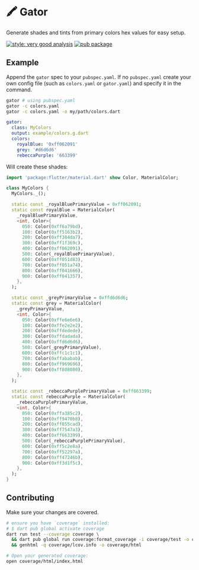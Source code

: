 # 🖍 Gator

Generate shades and tints from primary colors hex values for easy setup.

[![style: very good analysis][vga_badge]][very_good_analysis] [![pub package][gator_badge]][gator_pub]

[gator_badge]: https://img.shields.io/pub/v/gator.svg
[gator_pub]: https://pub.dev/packages/gator
[vga_badge]: https://img.shields.io/badge/style-very_good_analysis-B22C89.svg
[very_good_analysis]: https://pub.dev/packages/very_good_analysis

## Example

Append the `gator` spec to your `pubspec.yaml`. If no `pubspec.yaml` create your own config file
(such as `colors.yaml` or `gator.yaml`) and specify it in the command.

```sh
gator # using pubspec.yaml
gator -c colors.yaml
gator -c colors.yaml -o my/path/colors.dart
```

```yaml
gator:
  class: MyColors
  output: example/colors.g.dart
  colors:
    royalBlue: '0xff062091'
    grey: '#d6d6d6'
    rebeccaPurple: '663399'
```

Will create these shades:

```dart
import 'package:flutter/material.dart' show Color, MaterialColor;

class MyColors {
  MyColors._();

  static const _royalBluePrimaryValue = 0xff062091;
  static const royalBlue = MaterialColor(
    _royalBluePrimaryValue,
    <int, Color>{
      050: Color(0xff6a79bd),
      100: Color(0xff5163b2),
      200: Color(0xff384da7),
      300: Color(0xff1f369c),
      400: Color(0xff062091),
      500: Color(_royalBluePrimaryValue),
      600: Color(0xff051d83),
      700: Color(0xff051a74),
      800: Color(0xff041666),
      900: Color(0xff041357),
    },
  );

  static const _greyPrimaryValue = 0xffd6d6d6;
  static const grey = MaterialColor(
    _greyPrimaryValue,
    <int, Color>{
      050: Color(0xffe6e6e6),
      100: Color(0xffe2e2e2),
      200: Color(0xffdedede),
      300: Color(0xffdadada),
      400: Color(0xffd6d6d6),
      500: Color(_greyPrimaryValue),
      600: Color(0xffc1c1c1),
      700: Color(0xffababab),
      800: Color(0xff969696),
      900: Color(0xff808080),
    },
  );

  static const _rebeccaPurplePrimaryValue = 0xff663399;
  static const rebeccaPurple = MaterialColor(
    _rebeccaPurplePrimaryValue,
    <int, Color>{
      050: Color(0xffa385c2),
      100: Color(0xff9470b8),
      200: Color(0xff855cad),
      300: Color(0xff7547a3),
      400: Color(0xff663399),
      500: Color(_rebeccaPurplePrimaryValue),
      600: Color(0xff5c2e8a),
      700: Color(0xff52297a),
      800: Color(0xff47246b),
      900: Color(0xff3d1f5c),
    },
  );
}
```

## Contributing

Make sure your changes are covered.

```sh
# ensure you have `coverage` installed:
# $ dart pub global activate coverage
dart run test --coverage coverage \
  && dart pub global run coverage:format_coverage -i coverage/test -o coverage/lcov.info --lcov \
  && genhtml -q coverage/lcov.info -o coverage/html

# Open your generated coverage:
open coverage/html/index.html
```
